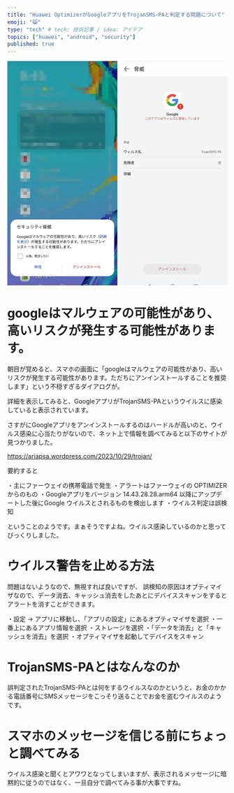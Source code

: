 ```yaml
---
title: "Huawei OptimizerがGoogleアプリをTrojanSMS-PAと判定する問題について"
emoji: "😸"
type: "tech" # tech: 技術記事 / idea: アイデア
topics: ["huawei", "android", "security"]
published: true
---
```


![](/images/20231030_malware.webp)

# googleはマルウェアの可能性があり、高いリスクが発生する可能性があります。

朝目が覚めると、スマホの画面に「googleはマルウェアの可能性があり、高いリスクが発生する可能性があります。ただちにアンインストールすることを推奨します」という不穏すぎるダイアログが。

詳細を表示してみると、GoogleアプリがTrojanSMS-PAというウイルスに感染していると表示されています。

さすがにGoogleアプリをアンインストールするのはハードルが高いのと、ウイルス感染に心当たりがないので、ネット上で情報を調べてみると以下のサイトが見つかりました。

https://ariapsa.wordpress.com/2023/10/29/trojan/

要約すると

・主にファーウェイの携帯電話で発生
・アラートはファーウェイの OPTIMIZER からのもの
・Googleアプリをバージョン 14.43.28.28.arm64 以降にアップデートした後にGoogle ウイルスとされるものを検出します
・ウイルス判定は誤検知

ということのようです。まぁそうですよね。ウイルス感染しているのかと思ってびっくりしました。

# ウイルス警告を止める方法

問題はないようなので、無視すれば良いですが、 誤検知の原因はオプティマイザなので、データ消去、キャッシュ消去をしたあとにデバイススキャンをするとアラートを消すことができます。

・設定 -> アプリに移動し、「アプリの設定」にあるオプティマイザを選択
・一番上にあるアプリ情報を選択
・ストレージを選択
・「データを消去」と「キャッシュを消去」を選択
・オプティマイザを起動してデバイスをスキャン

# TrojanSMS-PAとはなんなのか

誤判定されたTrojanSMS-PAとは何をするウイルスなのかというと、お金のかかる電話番号にSMSメッセージをこっそり送ることでお金を盗むウイルスのようです。

# スマホのメッセージを信じる前にちょっと調べてみる

ウイルス感染と聞くとアワワとなってしまいますが、表示されるメッセージに暗黙的に従うのではなく、一旦自分で調べてみる事が大事ですね。

